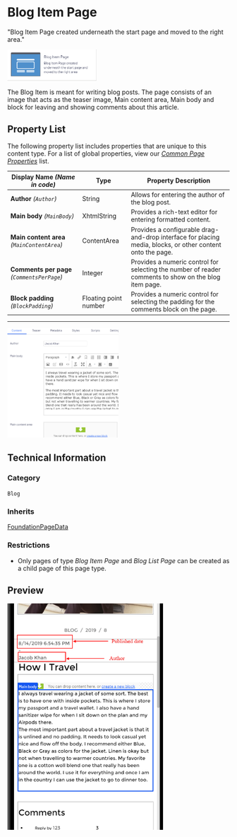 # Blog Item Page
"Blog Item Page created underneath the start page and moved to the right area."

<img src="Screenshots/Blog%20Item%20Page%20-%20icon.png?raw=true" alt="<PAGETYPE> icon" width="40%" />

The Blog Item is meant for writing blog posts. The page consists of an image that acts as the teaser image, Main content area, Main body and block for leaving and showing comments about this article.

## Property List
The following property list includes properties that are unique to this content type. For a list of global properties, view our [*Common Page Properties*](./Common%20Page%20Properties.md) list.

Display Name *(Name in code)* | Type | Property Description
--------------|------|---------------
**Author** *(`Author`)* | String | Allows for entering the author of the blog post.
**Main body** *(`MainBody`)* | XhtmlString | Provides a rich-text editor for entering formatted content.
**Main content area** *(`MainContentArea`)* | ContentArea | Provides a configurable drag-and-drop interface for placing media, blocks, or other content onto the page.
**Comments per page** *(`CommentsPerPage`)* | Integer | Provides a numeric control for selecting the number of reader comments to show on the blog item page.
**Block padding** *(`BlockPadding`)* | Floating point number | Provides a numeric control for selecting the padding for the comments block on the page.


** **

<img src="Screenshots/Blog%20Item%20Page%20-%20Content%20tab.png?raw=true" alt="Content tab of Blog Item Page" width="50%"/>

## Technical Information

### Category
`Blog`

### Inherits
[FoundationPageData](Foundation%20Page%20Data.md)

### Restrictions
* Only pages of type *Blog Item Page* and *Blog List Page* can be created as a child page of this page type.

## Preview
<img src="Screenshots/Blog%20Item%20Page%20-%20Preview.png?raw=true" alt="Preview of Blog Item Page" width="70%"/>
